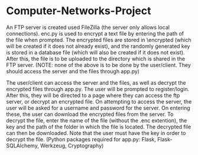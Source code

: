 # Computer-Networks-Project
An FTP server is created used FileZilla (the server only allows local connections). 
enc.py is used to encrypt a text file by entering the path of the file when prompted. The encrypted files are stored in \encrypted (which will be created if it does not already exist), and the randomly generated key is stored in a database file (which will also be created if it does not exist). After this, the file is to be uploaded to the directory which is shared in the FTP server. (NOTE: none of the above is to be done by the user/client. They should access the server and the files through app.py)

The user/client can access the server and the files, as well as decrypt the encrypted files through app.py. The user will be prompted to register/login. After this, they will be directed to a page where they can access the ftp server, or decrypt an encrypted file.
On attempting to access the server, the user will be asked for a username and password for the server. On entering these, the user can download the encrypted files from the server. 
To decrypt the file, enter the name of the file (without the .enc extention), the key and the path of the folder in which the file is located. The decrypted file can then be downloaded. Note that the user must have the key in order to decrypt the file. 
(Python packages required for app.py: Flask, Flask-SQLAlchemy, Werkzeug, Cryptography)
